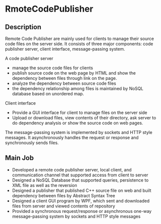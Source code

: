 RmoteCodePublisher
==================
Description
-----------
Remote Code Publisher are mainly used for clients to manage their source code files on the server side.
It consists of three major components: code publisher server, client interface, message-passing system.

A code publisher server
* manage the source code files for clients
* publish source code on the web page by HTML and show the dependency between files through link on the page.
* analyze the dependency between source code files
* the dependency relationship among files is maintained by NoSQL database based on unordered map.

Client interface
* Provide a GUI interface for client to manage files on the server side
* Upload or download files, view contents of their directory, ask server to do dependency analysis or show the source code on web pages.

The message-passing system is implemented by sockets and HTTP style messages. It asynchronously handles the request or response and synchronously sends files.

Main Job
--------
* Developed a remote code publisher server, local client, and communication channel that supported access from client to server
* Designed a NoSQL Database that supported queries, persistence to XML file as well as the reversion
* Designed a publisher that published C++ source file on web and built dependency between files by Abstract Syntax Tree
* Designed a client GUI program by WPF, which sent and downloaded files from server and viewed contents of repository
* Provided a synchronous request/response or asynchronous one-way message-passing system by sockets and HTTP style messages

